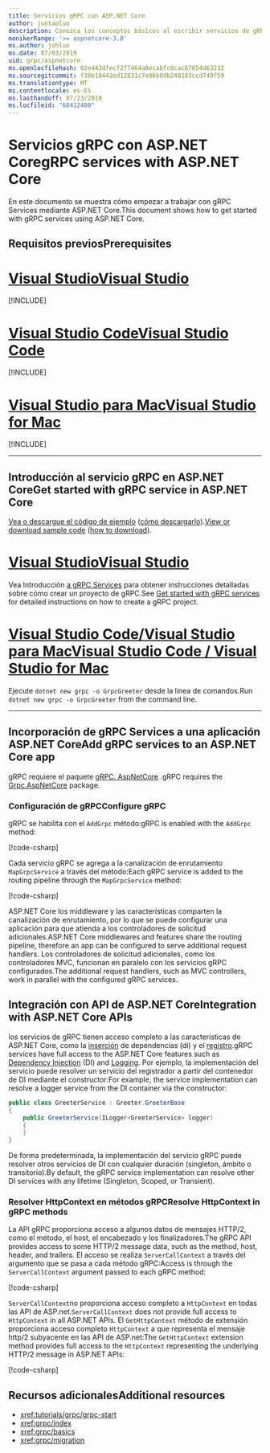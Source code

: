 ```yaml
---
title: Servicios gRPC con ASP.NET Core
author: juntaoluo
description: Conozca los conceptos básicos al escribir servicios de gRPC con ASP.NET Core.
monikerRange: '>= aspnetcore-3.0'
ms.author: johluo
ms.date: 07/03/2019
uid: grpc/aspnetcore
ms.openlocfilehash: 02e443dfecf2f7464a8ecabfc0cac67854d63232
ms.sourcegitcommit: f30b18442ed12831c7e86b0db249183ccd749f59
ms.translationtype: MT
ms.contentlocale: es-ES
ms.lasthandoff: 07/23/2019
ms.locfileid: "68412480"
---
```

# <a name="grpc-services-with-aspnet-core"></a><span data-ttu-id="5b035-103">Servicios gRPC con ASP.NET Core</span><span class="sxs-lookup"><span data-stu-id="5b035-103">gRPC services with ASP.NET Core</span></span>

<span data-ttu-id="5b035-104">En este documento se muestra cómo empezar a trabajar con gRPC Services mediante ASP.NET Core.</span><span class="sxs-lookup"><span data-stu-id="5b035-104">This document shows how to get started with gRPC services using ASP.NET Core.</span></span>

## <a name="prerequisites"></a><span data-ttu-id="5b035-105">Requisitos previos</span><span class="sxs-lookup"><span data-stu-id="5b035-105">Prerequisites</span></span>

# <a name="visual-studiotabvisual-studio"></a>[<span data-ttu-id="5b035-106">Visual Studio</span><span class="sxs-lookup"><span data-stu-id="5b035-106">Visual Studio</span></span>](#tab/visual-studio)

[!INCLUDE[](~/includes/net-core-prereqs-vs-3.0.md)]

# <a name="visual-studio-codetabvisual-studio-code"></a>[<span data-ttu-id="5b035-107">Visual Studio Code</span><span class="sxs-lookup"><span data-stu-id="5b035-107">Visual Studio Code</span></span>](#tab/visual-studio-code)

[!INCLUDE[](~/includes/net-core-prereqs-vsc-3.0.md)]

# <a name="visual-studio-for-mactabvisual-studio-mac"></a>[<span data-ttu-id="5b035-108">Visual Studio para Mac</span><span class="sxs-lookup"><span data-stu-id="5b035-108">Visual Studio for Mac</span></span>](#tab/visual-studio-mac)

[!INCLUDE[](~/includes/net-core-prereqs-mac-3.0.md)]

---

## <a name="get-started-with-grpc-service-in-aspnet-core"></a><span data-ttu-id="5b035-109">Introducción al servicio gRPC en ASP.NET Core</span><span class="sxs-lookup"><span data-stu-id="5b035-109">Get started with gRPC service in ASP.NET Core</span></span>

<span data-ttu-id="5b035-110">[Vea o descargue el código de ejemplo](https://github.com/aspnet/AspNetCore.Docs/tree/master/aspnetcore/tutorials/grpc/grpc-start/sample) ([cómo descargarlo](xref:index#how-to-download-a-sample)).</span><span class="sxs-lookup"><span data-stu-id="5b035-110">[View or download sample code](https://github.com/aspnet/AspNetCore.Docs/tree/master/aspnetcore/tutorials/grpc/grpc-start/sample) ([how to download](xref:index#how-to-download-a-sample)).</span></span>

# <a name="visual-studiotabvisual-studio"></a>[<span data-ttu-id="5b035-111">Visual Studio</span><span class="sxs-lookup"><span data-stu-id="5b035-111">Visual Studio</span></span>](#tab/visual-studio)

<span data-ttu-id="5b035-112">Vea Introducción [a gRPC Services](xref:tutorials/grpc/grpc-start) para obtener instrucciones detalladas sobre cómo crear un proyecto de gRPC.</span><span class="sxs-lookup"><span data-stu-id="5b035-112">See [Get started with gRPC services](xref:tutorials/grpc/grpc-start) for detailed instructions on how to create a gRPC project.</span></span>

# <a name="visual-studio-code--visual-studio-for-mactabvisual-studio-codevisual-studio-mac"></a>[<span data-ttu-id="5b035-113">Visual Studio Code/Visual Studio para Mac</span><span class="sxs-lookup"><span data-stu-id="5b035-113">Visual Studio Code / Visual Studio for Mac</span></span>](#tab/visual-studio-code+visual-studio-mac)

<span data-ttu-id="5b035-114">Ejecute `dotnet new grpc -o GrpcGreeter` desde la línea de comandos.</span><span class="sxs-lookup"><span data-stu-id="5b035-114">Run `dotnet new grpc -o GrpcGreeter` from the command line.</span></span>

---

## <a name="add-grpc-services-to-an-aspnet-core-app"></a><span data-ttu-id="5b035-115">Incorporación de gRPC Services a una aplicación ASP.NET Core</span><span class="sxs-lookup"><span data-stu-id="5b035-115">Add gRPC services to an ASP.NET Core app</span></span>

<span data-ttu-id="5b035-116">gRPC requiere el paquete [gRPC. AspNetCore](https://www.nuget.org/packages/Grpc.AspNetCore) .</span><span class="sxs-lookup"><span data-stu-id="5b035-116">gRPC requires the [Grpc.AspNetCore](https://www.nuget.org/packages/Grpc.AspNetCore) package.</span></span>

### <a name="configure-grpc"></a><span data-ttu-id="5b035-117">Configuración de gRPC</span><span class="sxs-lookup"><span data-stu-id="5b035-117">Configure gRPC</span></span>

<span data-ttu-id="5b035-118">gRPC se habilita con el `AddGrpc` método:</span><span class="sxs-lookup"><span data-stu-id="5b035-118">gRPC is enabled with the `AddGrpc` method:</span></span>

[!code-csharp[](~/tutorials/grpc/grpc-start/sample/GrpcGreeter/Startup.cs?name=snippet&highlight=7)]

<span data-ttu-id="5b035-119">Cada servicio gRPC se agrega a la canalización de enrutamiento `MapGrpcService` a través del método:</span><span class="sxs-lookup"><span data-stu-id="5b035-119">Each gRPC service is added to the routing pipeline through the `MapGrpcService` method:</span></span>

[!code-csharp[](~/tutorials/grpc/grpc-start/sample/GrpcGreeter/Startup.cs?name=snippet&highlight=24)]

<span data-ttu-id="5b035-120">ASP.NET Core los middleware y las características comparten la canalización de enrutamiento, por lo que se puede configurar una aplicación para que atienda a los controladores de solicitud adicionales.</span><span class="sxs-lookup"><span data-stu-id="5b035-120">ASP.NET Core middlewares and features share the routing pipeline, therefore an app can be configured to serve additional request handlers.</span></span> <span data-ttu-id="5b035-121">Los controladores de solicitud adicionales, como los controladores MVC, funcionan en paralelo con los servicios gRPC configurados.</span><span class="sxs-lookup"><span data-stu-id="5b035-121">The additional request handlers, such as MVC controllers, work in parallel with the configured gRPC services.</span></span>

## <a name="integration-with-aspnet-core-apis"></a><span data-ttu-id="5b035-122">Integración con API de ASP.NET Core</span><span class="sxs-lookup"><span data-stu-id="5b035-122">Integration with ASP.NET Core APIs</span></span>

<span data-ttu-id="5b035-123">los servicios de gRPC tienen acceso completo a las características de ASP.NET Core, como la [inserción](xref:fundamentals/dependency-injection) de dependencias (di) y el [registro](xref:fundamentals/logging/index).</span><span class="sxs-lookup"><span data-stu-id="5b035-123">gRPC services have full access to the ASP.NET Core features such as [Dependency Injection](xref:fundamentals/dependency-injection) (DI) and [Logging](xref:fundamentals/logging/index).</span></span> <span data-ttu-id="5b035-124">Por ejemplo, la implementación del servicio puede resolver un servicio del registrador a partir del contenedor de DI mediante el constructor:</span><span class="sxs-lookup"><span data-stu-id="5b035-124">For example, the service implementation can resolve a logger service from the DI container via the constructor:</span></span>

```csharp
public class GreeterService : Greeter.GreeterBase
{
    public GreeterService(ILogger<GreeterService> logger)
    {
    }
}
```

<span data-ttu-id="5b035-125">De forma predeterminada, la implementación del servicio gRPC puede resolver otros servicios de DI con cualquier duración (singleton, ámbito o transitorio).</span><span class="sxs-lookup"><span data-stu-id="5b035-125">By default, the gRPC service implementation can resolve other DI services with any lifetime (Singleton, Scoped, or Transient).</span></span>

### <a name="resolve-httpcontext-in-grpc-methods"></a><span data-ttu-id="5b035-126">Resolver HttpContext en métodos gRPC</span><span class="sxs-lookup"><span data-stu-id="5b035-126">Resolve HttpContext in gRPC methods</span></span>

<span data-ttu-id="5b035-127">La API gRPC proporciona acceso a algunos datos de mensajes HTTP/2, como el método, el host, el encabezado y los finalizadores.</span><span class="sxs-lookup"><span data-stu-id="5b035-127">The gRPC API provides access to some HTTP/2 message data, such as the method, host, header, and trailers.</span></span> <span data-ttu-id="5b035-128">El acceso se realiza `ServerCallContext` a través del argumento que se pasa a cada método gRPC:</span><span class="sxs-lookup"><span data-stu-id="5b035-128">Access is through the `ServerCallContext` argument passed to each gRPC method:</span></span>

[!code-csharp[](~/grpc/aspnetcore/sample/GrcpService/GreeterService.cs?highlight=3-4&name=snippet)]

<span data-ttu-id="5b035-129">`ServerCallContext`no proporciona acceso completo a `HttpContext` en todas las API de ASP.net.</span><span class="sxs-lookup"><span data-stu-id="5b035-129">`ServerCallContext` does not provide full access to `HttpContext` in all ASP.NET APIs.</span></span> <span data-ttu-id="5b035-130">El `GetHttpContext` método de extensión proporciona acceso completo `HttpContext` a que representa el mensaje http/2 subyacente en las API de ASP.net:</span><span class="sxs-lookup"><span data-stu-id="5b035-130">The `GetHttpContext` extension method provides full access to the `HttpContext` representing the underlying HTTP/2 message in ASP.NET APIs:</span></span>

[!code-csharp[](~/grpc/aspnetcore/sample/GrcpService/GreeterService2.cs?highlight=6-7&name=snippet)]

## <a name="additional-resources"></a><span data-ttu-id="5b035-131">Recursos adicionales</span><span class="sxs-lookup"><span data-stu-id="5b035-131">Additional resources</span></span>

* <xref:tutorials/grpc/grpc-start>
* <xref:grpc/index>
* <xref:grpc/basics>
* <xref:grpc/migration>
